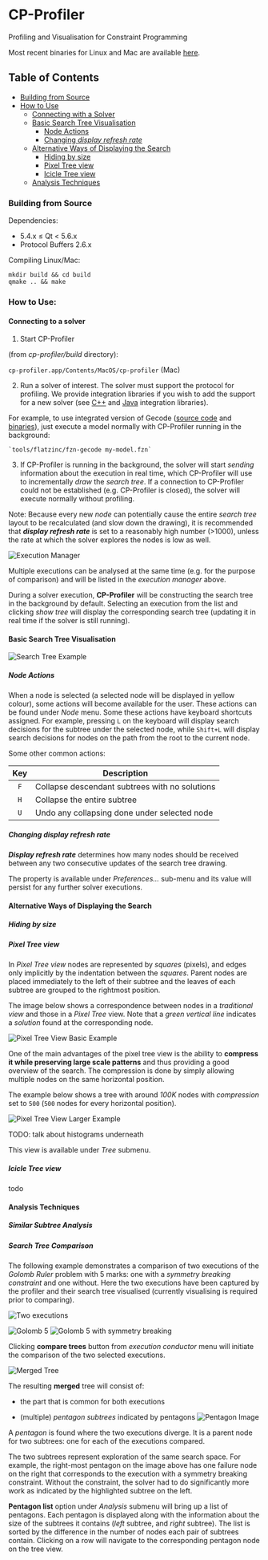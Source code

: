 # CP-Profiler
Profiling and Visualisation for Constraint Programming

Most recent binaries for Linux and Mac are available [here](https://github.com/cp-profiler/cp-profiler/releases/tag/0.2).

## Table of Contents
- [Building from Source](#building-from-source)
- [How to Use](#how-to-use)
  - [Connecting with a Solver](#connecting-with-a-solver)
  - [Basic Search Tree Visualisation](#basic-search-tree-visualisation)
    - [Node Actions](#node-actions)
    - [Changing *display refresh rate*](#changing-display-refresh-rate)
  - [Alternative Ways of Displaying the Search](#alternative-ways-of-displaying-the-search)
    - [Hiding by size](#hiding-by-size)
    - [Pixel Tree view](#pixel-tree-view)
    - [Icicle Tree view](#icicle-tree-view)
  - [Analysis Techniques](#analysis-techniques)



### Building from Source

Dependencies:

  * 5.4.x ≤ Qt < 5.6.x
  * Protocol Buffers 2.6.x

Compiling Linux/Mac:

    mkdir build && cd build
    qmake .. && make


### How to Use:
#### Connecting to a solver
1. Start CP-Profiler

  (from *cp-profiler/build* directory):

  `cp-profiler.app/Contents/MacOS/cp-profiler` (Mac)

2. Run a solver of interest. The solver must support the protocol for profiling. We provide integration libraries if you wish to add the support for a new solver (see [C++](https://github.com/cp-profiler/cpp-integration) and [Java](https://github.com/cp-profiler/java-integration) integration libraries).

  For example, to use integrated version of Gecode ([source code](https://github.com/cp-profiler/gecode-profiling) and [binaries](https://github.com/cp-profiler/cp-profiler/releases)), just execute a model normally with CP-Profiler running in the background:

    `tools/flatzinc/fzn-gecode my-model.fzn`

3. If CP-Profiler is running in the background, the solver will start *sending* information about the execution in real time, which CP-Profiler will use to incrementally *draw* the *search tree*. If a connection to CP-Profiler could not be established (e.g. CP-Profiler is closed), the solver will execute normally without profiling.

Note: Because every new *node* can potentially cause the entire *search tree* layout to be recalculated (and slow down the drawing), it is recommended that ***display refresh rate*** is set to a reasonably high number (>1000), unless the rate at which the solver explores the nodes is low as well.

![Execution Manager](https://raw.githubusercontent.com/msgmaxim/profiler_pictures/master/profiler_menu.png "Execution Manager View")



Multiple executions can be analysed at the same time (e.g. for the purpose of comparison) and will be listed in the *execution manager* above.

During a solver execution, **CP-Profiler** will be constructing the search tree in the background by default. Selecting an execution from the list and clicking *show tree* will display the corresponding search tree (updating it in real time if the solver is still running).

#### Basic Search Tree Visualisation

![Search Tree Example](https://github.com/msgmaxim/profiler_pictures/raw/master/alpha_tree.png "Search Tree Example")

##### Node Actions
When a node is selected (a selected node will be displayed in yellow colour), some actions will become available for the user. These actions can be found under *Node* menu. Some these actions have keyboard shortcuts assigned. For example, pressing `L` on the keyboard will display search decisions for the subtree under the selected node, while `Shift+L` will display search decisions for nodes on the path from the root to the current node.

Some other common actions:

| Key       | Description               |
| :---------------: | ----------------------------------- |
| `F`       | Collapse descendant subtrees with no solutions |
| `H`       | Collapse the entire subtree |
| `U`       | Undo any collapsing done under selected node |

##### Changing *display refresh rate*
***Display refresh rate*** determines how many nodes should be received between any two consecutive updates of the search tree drawing.

The property is available under *Preferences...* sub-menu and its value will persist for any further solver executions.

#### Alternative Ways of Displaying the Search

##### Hiding by size



##### Pixel Tree view

In *Pixel Tree view* nodes are represented by *squares* (pixels), and edges only implicitly by the indentation between the *squares*. Parent nodes are placed immediately to the left of their subtree and the leaves of each subtree are grouped to the rightmost position.

The image below shows a correspondence between nodes in a *traditional view* and those in a *Pixel Tree* view. Note that a *green vertical line* indicates a *solution* found at the corresponding node.

![Pixel Tree View Basic Example](https://raw.githubusercontent.com/msgmaxim/profiler_pictures/master/basic_pt.png "Pixel Tree View Basic Example")

One of the main advantages of the pixel tree view is the ability to **compress it while preserving large scale patterns** and thus providing a good overview of the search. The compression is done by simply allowing multiple nodes on the same horizontal position.

The example below shows a tree with around *100K* nodes with *compression* set to `500` (`500` nodes for every horizontal position).

![Pixel Tree View Larger Example](https://raw.githubusercontent.com/msgmaxim/profiler_pictures/master/pixel_tree.png "Pixel Tree View Larger Example")

TODO: talk about histograms underneath

This view is available under *Tree* submenu.

##### Icicle Tree view
todo

#### Analysis Techniques
##### Similar Subtree Analysis
##### Search Tree Comparison

The following example demonstrates a comparison of two executions of the *Golomb Ruler* problem with 5 marks: one with a *symmetry breaking constraint* and one without. Here the two executions have been captured by the profiler and their search tree visualised (currently visualising is required prior to comparing).


![Two executions](https://raw.githubusercontent.com/msgmaxim/profiler_pictures/master/comparison_conductor.png "Two executions")


![Golomb 5](https://raw.githubusercontent.com/msgmaxim/profiler_pictures/master/golomb5.png "Golomb 5")
![Golomb 5 with symmetry breaking](https://raw.githubusercontent.com/msgmaxim/profiler_pictures/master/golomb5_sym_brk.png "Golomb 5 with symmetry breaking")

Clicking **compare trees** button from *execution conductor* menu will initiate the comparison of the two selected executions.

![Merged Tree](https://raw.githubusercontent.com/msgmaxim/profiler_pictures/master/golomb5merged.png "Merged Tree")

The resulting **merged** tree will consist of:
- the part that is common for both executions

- (multiple) *pentagon subtrees* indicated by pentagons ![Pentagon Image](https://raw.githubusercontent.com/msgmaxim/profiler_pictures/master/pentagon_icon.png "pentagon image")

A *pentagon* is found where the two executions diverge. It is a parent node for two subtrees:  one for each of the executions compared.

 The two subtrees represent exploration of the same search space. For example, the right-most pentagon on the image above has one failure node on the right that corresponds to the execution with a symmetry breaking constraint. Without the constraint, the solver had to do significantly more work as indicated by the highlighted subtree on the left.

**Pentagon list** option under *Analysis* submenu will bring up a list of pentagons. Each pentagon is displayed along with the information about the size of the subtrees it contains (*left* subtree, and *right* subtree). The list is sorted by the difference in the number of nodes each pair of subtrees contain. Clicking on a row will navigate to the corresponding pentagon node on the tree view.